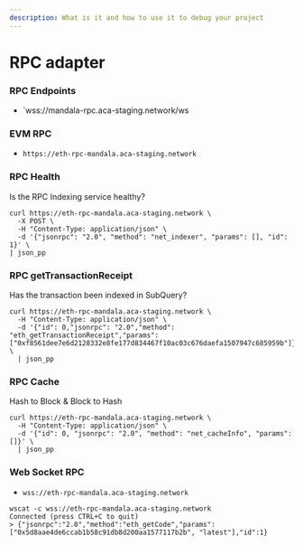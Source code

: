 ```yaml
---
description: What is it and how to use it to debug your project
---
```


# RPC adapter

### RPC Endpoints

* `wss://mandala-rpc.aca-staging.network/ws


### EVM RPC

* `https://eth-rpc-mandala.aca-staging.network`

### RPC Health

Is the RPC Indexing service healthy?&#x20;

```
curl https://eth-rpc-mandala.aca-staging.network \
  -X POST \
  -H "Content-Type: application/json" \
  -d '{"jsonrpc": "2.0", "method": "net_indexer", "params": [], "id": 1}' \
| json_pp
```

### RPC getTransactionReceipt

Has the transaction been indexed in SubQuery? &#x20;

```
curl https://eth-rpc-mandala.aca-staging.network \
  -H "Content-Type: application/json" \
  -d '{"id": 0,"jsonrpc": "2.0","method": "eth_getTransactionReceipt","params": ["0xf8561dee7e6d2128332e8fe177d834467f10ac03c676daefa1507947c685959b"]}' \
  | json_pp
```

### RPC Cache

Hash to Block & Block to Hash

```
curl https://eth-rpc-mandala.aca-staging.network \
  -H "Content-Type: application/json" \
  -d '{"id": 0, "jsonrpc": "2.0", "method": "net_cacheInfo", "params": []}' \
  | json_pp
```



### Web Socket RPC

* `wss://eth-rpc-mandala.aca-staging.network`

```
wscat -c wss://eth-rpc-mandala.aca-staging.network                                                                                                                   
Connected (press CTRL+C to quit)
> {"jsonrpc":"2.0","method":"eth_getCode","params": ["0x5d8aae4de6ccab1b58c91db8d200aa1577117b2b", "latest"],"id":1}
```
